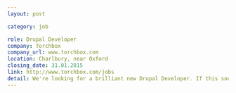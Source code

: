 ```yaml
---
layout: post

category: job

role: Drupal Developer
company: Torchbox
company_url: www.torchbox.com
location: Charlbury, near Oxford
closing_date: 31.01.2015
link: http://www.torchbox.com/jobs
detail: We're looking for a brilliant new Drupal Developer. If this sounds like you - you'll already use Drupal, you're keen on web standards and you're a stickler for quality. You'll impress us with examples of the brilliant things you've made....
---
```

